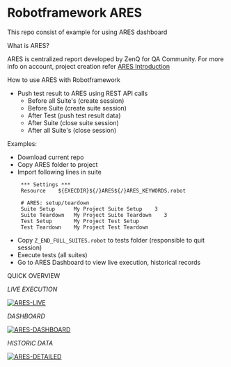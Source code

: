 # Robotframework ARES

This repo consist of example for using ARES dashboard

What is ARES?

ARES is centralized report developed by ZenQ for QA Community. 
For more info on account, project creation refer [ARES Introduction](https://github.com/testastra/ARES/blob/master/Tutorials/01_Introduction.md)

How to use ARES with Robotframework

 - Push test result to ARES using REST API calls
   - Before all Suite's (create session)
   - Before Suite (create suite session)
   - After Test (push test result data)
   - After Suite (close suite session)
   - After all Suite's (close session)

Examples:

 - Download current repo
 - Copy ARES folder to project
 - Import following lines in suite
   ```
    *** Settings ***
    Resource    ${EXECDIR}${/}ARES${/}ARES_KEYWORDS.robot

    # ARES: setup/teardown
    Suite Setup      My Project Suite Setup    3
    Suite Teardown   My Project Suite Teardown    3
    Test Setup       My Project Test Setup
    Test Teardown    My Project Test Teardown
   ``` 
 - Copy `Z_END_FULL_SUITES.robot` to tests folder (responsible to quit session)
 - Execute tests (all suites)
 - Go to ARES Dashboard to view live execution, historical records

QUICK OVERVIEW

*LIVE EXECUTION*

  <a href="https://ibb.co/QkFJ8Xd"><img src="https://i.ibb.co/bFg6H7J/ARES-LIVE.jpg" alt="ARES-LIVE" border="0"></a>

*DASHBOARD*

   <a href="https://ibb.co/xD7YX41"><img src="https://i.ibb.co/f2x9qck/ARES-DASHBOARD.jpg" alt="ARES-DASHBOARD" border="0" /></a>

*HISTORIC DATA*

   <a href="https://ibb.co/q71TsM7"><img src="https://i.ibb.co/jb4nMvb/ARES-DETAILED.jpg" alt="ARES-DETAILED" border="0"></a>

